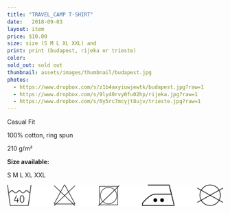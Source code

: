 ```yaml
---
title: "TRAVEL_CAMP T-SHIRT"
date:   2018-09-03
layout: item
price: $10.00
size: size (S M L XL XXL) and
print: print (budapest, rijeka or trieste)
color: 
sold_out: sold out
thumbnail: assets/images/thumbnail/budapest.jpg
photos:
  - https://www.dropbox.com/s/z1b4axyiuwjewtk/budapest.jpg?raw=1
  - https://www.dropbox.com/s/9ly40rvy0fu02hp/rijeka.jpg?raw=1
  - https://www.dropbox.com/s/0y5rc7mcyjt8ujv/trieste.jpg?raw=1
---
```



Casual Fit

100% cotton, ring spun

210 g/m²

**Size available:**

S M L XL XXL

![wash icons](assets/images/icons.svg)
